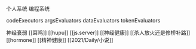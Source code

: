 个人系统
编程系统

codeExecutors 
argsEvaluators
dataEvaluators
tokenEvaluators

神经衰弱
[[耳鸣]]
[[hupu]]
[[js.server]]
[[神经健康]]
[[杀人放火还是修桥补路]]
[[hormone]]
[[精神健康]]
[[2021/Daily/小说]]